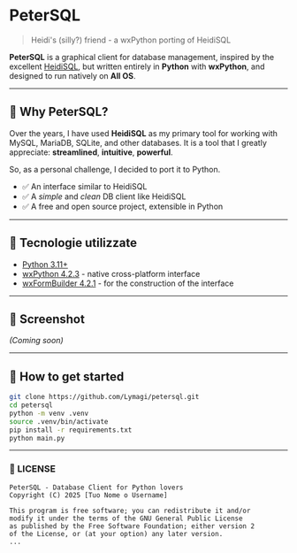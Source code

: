 # PeterSQL

> Heidi's (silly?) friend - a wxPython porting of HeidiSQL

**PeterSQL** is a graphical client for database management, inspired by the excellent [HeidiSQL](https://www.heidisql.com/), but written entirely in **Python** with **wxPython**, and designed to run natively on **All OS**.

---

## 🧭 Why PeterSQL?

Over the years, I have used **HeidiSQL** as my primary tool for working with MySQL, MariaDB, SQLite, and other databases. It is a tool that I greatly appreciate: **streamlined**, **intuitive**, **powerful**.

So, as a personal challenge, I decided to port it to Python.

- ✅ An interface similar to HeidiSQL
- ✅ A *simple* and *clean* DB client like HeidiSQL
- ✅ A free and open source project, extensible in Python

---

## 🔧 Tecnologie utilizzate

- [Python 3.11+](https://www.python.org/)
- [wxPython 4.2.3](https://wxpython.org/) - native cross-platform interface
- [wxFormBuilder 4.2.1](https://github.com/wxFormBuilder/wxFormBuilder) - for the construction of the interface

---

## 📸 Screenshot

*(Coming soon)*

---

## 🚀 How to get started

```bash
git clone https://github.com/Lymagi/petersql.git
cd petersql
python -m venv .venv
source .venv/bin/activate
pip install -r requirements.txt
python main.py
```
---

### 📄 LICENSE
```text
PeterSQL - Database Client for Python lovers
Copyright (C) 2025 [Tuo Nome o Username]

This program is free software; you can redistribute it and/or
modify it under the terms of the GNU General Public License
as published by the Free Software Foundation; either version 2
of the License, or (at your option) any later version.
...

